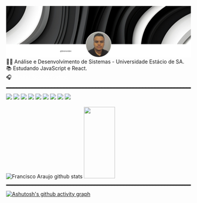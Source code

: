 <img src="./Group 33.png" alt="capa">

<div align="left">
👨‍🎓 Análise e Desenvolvimento de Sistemas - Universidade Estácio de SA.<br>
📚 Estudando JavaScript e React.<br>
🎧 <a href="https://open.spotify.com/playlist/5IMF5Ip71xcVj71pjEYXmM?si=abe1a9c19a8043b9" style= color:#fff>Playlist Spotify Coding</a><br>
</div>
 <hr style="border: none; border-top: 2px dotted black" />

<div align="left">
  <img src="https://img.shields.io/badge/HTML5-000000?style=for-the-badge&logo=html5&logoColor=white">
  <img src="https://img.shields.io/badge/CSS3-000000?style=for-the-badge&logo=css3&logoColor=white">
  <img src="https://img.shields.io/badge/JavaScript-000000?style=for-the-badge&logo=javascript&logoColor=white">
  <img src="https://img.shields.io/badge/React-000000?style=for-the-badge&logo=react&logoColor=white">
  <img src="https://img.shields.io/badge/Sass-000000?style=for-the-badge&logo=sass&logoColor=white">
  <img src="https://img.shields.io/badge/GIT-000000?style=for-the-badge&logo=git&logoColor=white">
  <img src="https://img.shields.io/badge/GitHub-000000?style=for-the-badge&logo=github&logoColor=white">
  <img src="https://img.shields.io/badge/Tailwind_CSS-000000?style=for-the-badge&logo=tailwind-css&logoColor=white">
  <img src="https://img.shields.io/badge/Figma-000000?style=for-the-badge&logo=figma&logoColor=white">
</div>
 
<div align="left">
<br>
  <img width="49%" height="195px" src="https://github-readme-stats.vercel.app/api?username=brenordev&show_icons=true&count_private=true&hide_border=true&title_color=fff&icon_color=fff&text_color=fff&bg_color=0d1117" alt="Francisco Araujo github stats" /> 
  <img width="41%" height="195px" src="https://github-readme-stats.vercel.app/api/top-langs/?username=brenordev&layout=compact&hide_border=true&title_color=fff&text_color=fff&bg_color=000000" />
</div>
 <hr style="border: none; border-top: 2px dotted black" />

<div align="left">

<div>

[![Ashutosh's github activity graph](https://github-readme-activity-graph.vercel.app/graph?username=brenordev&bg_color=000000&color=ffffff&line=ffffff&point=ffffff&area=true&hide_border=true)](https://github.com/ashutosh00710/github-readme-activity-graph)
 
 
